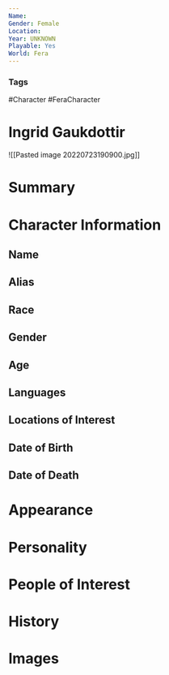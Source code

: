 ```yaml
---
Name: 
Gender: Female
Location: 
Year: UNKNOWN
Playable: Yes
World: Fera
---
```


### Tags
#Character #FeraCharacter 

# Ingrid Gaukdottir
![[Pasted image 20220723190900.jpg]]

# Summary


# Character Information

## Name

## Alias

## Race

## Gender

## Age

## Languages

## Locations of Interest

## Date of Birth

## Date of Death

# Appearance

# Personality

# People of Interest

# History

# Images
